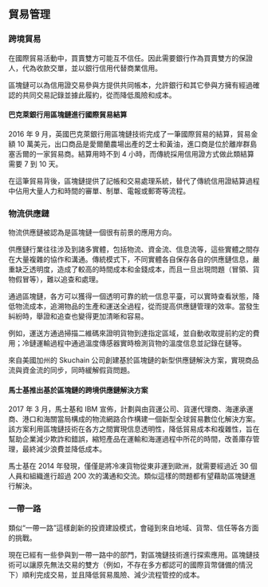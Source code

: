 ## 貿易管理

### 跨境貿易

在國際貿易活動中，買賣雙方可能互不信任。因此需要銀行作為買賣雙方的保證人，代為收款交單，並以銀行信用代替商業信用。

區塊鏈可以為信用證交易參與方提供共同帳本，允許銀行和其它參與方擁有經過確認的共同交易記錄並據此履約，從而降低風險和成本。

#### 巴克萊銀行用區塊鏈進行國際貿易結算

2016 年 9 月，英國巴克萊銀行用區塊鏈技術完成了一筆國際貿易的結算，貿易金額 10 萬美元，出口商品是愛爾蘭農場出產的芝士和黃油，進口商是位於離岸群島塞舌爾的一家貿易商。結算用時不到 4 小時，而傳統採用信用證方式做此類結算需要 7 到 10 天。

在這筆貿易背後，區塊鏈提供了記帳和交易處理系統，替代了傳統信用證結算過程中佔用大量人力和時間的審單、制單、電報或郵寄等流程。

### 物流供應鏈

物流供應鏈被認為是區塊鏈一個很有前景的應用方向。

供應鏈行業往往涉及到諸多實體，包括物流、資金流、信息流等，這些實體之間存在大量複雜的協作和溝通。傳統模式下，不同實體各自保存各自的供應鏈信息，嚴重缺乏透明度，造成了較高的時間成本和金錢成本，而且一旦出現問題（冒領、貨物假冒等），難以追查和處理。

通過區塊鏈，各方可以獲得一個透明可靠的統一信息平臺，可以實時查看狀態，降低物流成本，追溯物品的生產和運送全過程，從而提高供應鏈管理的效率。當發生糾紛時，舉證和追查也變得更加清晰和容易。

例如，運送方通過掃描二維碼來證明貨物到達指定區域，並自動收取提前約定的費用；冷鏈運輸過程中通過溫度傳感器實時檢測貨物的溫度信息並記錄在鏈等。

來自美國加州的 Skuchain 公司創建基於區塊鏈的新型供應鏈解決方案，實現商品流與資金流的同步，同時緩解假貨問題。

#### 馬士基推出基於區塊鏈的跨境供應鏈解決方案

2017 年 3 月，馬士基和 IBM 宣佈，計劃與由貨運公司、貨運代理商、海運承運商、港口和海關當局構成的物流網路合作構建一個新型全球貿易數位化解決方案。該方案利用區塊鏈技術在各方之間實現信息透明性，降低貿易成本和複雜性，旨在幫助企業減少欺詐和錯誤，縮短產品在運輸和海運過程中所花的時間，改善庫存管理，最終減少浪費並降低成本。

馬士基在 2014 年發現，僅僅是將冷凍貨物從東非運到歐洲，就需要經過近 30 個人員和組織進行超過 200 次的溝通和交流。類似這樣的問題都有望藉助區塊鏈進行解決。

### 一帶一路
類似“一帶一路”這樣創新的投資建設模式，會碰到來自地域、貨幣、信任等各方面的挑戰。

現在已經有一些參與到一帶一路中的部門，對區塊鏈技術進行探索應用。區塊鏈技術可以讓原先無法交易的雙方（例如，不存在多方都認可的國際貨幣儲備的情況下）順利完成交易，並且降低貿易風險、減少流程管控的成本。


